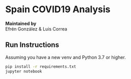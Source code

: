 # Spain COVID19 Analysis

**Maintained by**  
Efrén González & Luis Correa

## Run Instructions

Assuming you have a new venv and Python 3.7 or higher.  
```bash
pip install -r requirements.txt
jupyter notebook
```